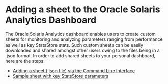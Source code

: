 # Adding a sheet to the Oracle Solaris Analytics Dashboard 

The Oracle Solaris Analytics dashboard enables users to create custom sheets for monitoring and analyzing parameters ranging from performance as well as key StatsStore stats. Such custom sheets can be easily downloaded and shared amongst other users owing to the files being in a .json format. In order to add shared sheets to your personal dashboard, here are the steps:

- [Adding a sheet (.json file) via the Command Line Interface](https://alm.oraclecorp.com/sandbox/#projects/oraclesolaris-contrib/scm/solarisdiscover.git/blob/StatsStore/Sharing%20sheets/add-shared-sheet.md?revision=master)
- [Sample sheet with key StatsStore parameters](https://alm.oraclecorp.com/sandbox/#projects/oraclesolaris-contrib/scm/solarisdiscover.git/blob/StatsStore/Sharing%20sheets/solaris-contrib.json?revision=master)